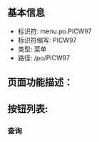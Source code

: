 
## 基本信息

- 标识符: menu.po.PICW97
- 标识符缩写: PICW97
- 类型: 菜单
- 路径: /po/PICW97

## 页面功能描述：





## 按钮列表:


### 查询


